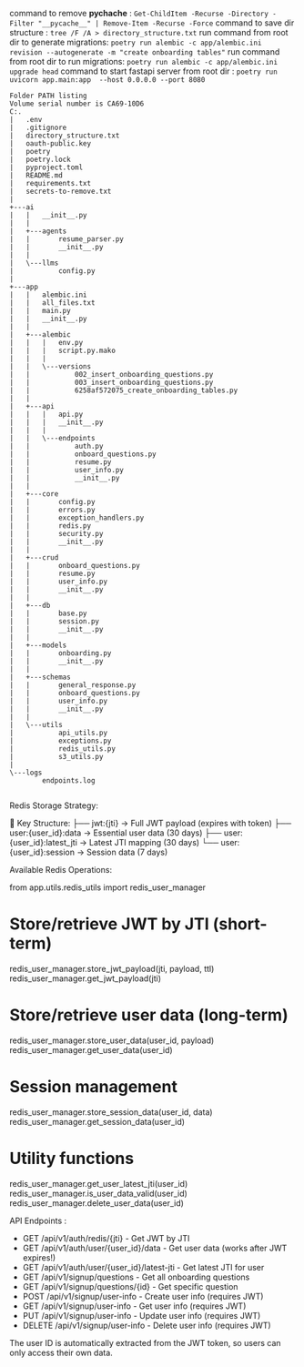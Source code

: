command to remove __pychache__ :  `Get-ChildItem -Recurse -Directory -Filter "__pycache__" | Remove-Item -Recurse -Force`
command to save dir structure : `tree /F /A > directory_structure.txt`
run command from root dir to generate migrations: `poetry run alembic -c app/alembic.ini revision --autogenerate -m "create onboarding tables"`
run command from root dir to run migrations: `poetry run alembic -c app/alembic.ini upgrade head`
command to start fastapi server from root dir : `poetry run uvicorn app.main:app  --host 0.0.0.0 --port 8080`

```
Folder PATH listing
Volume serial number is CA69-10D6
C:.
|   .env
|   .gitignore
|   directory_structure.txt
|   oauth-public.key
|   poetry
|   poetry.lock
|   pyproject.toml
|   README.md
|   requirements.txt
|   secrets-to-remove.txt
|   
+---ai
|   |   __init__.py
|   |   
|   +---agents
|   |       resume_parser.py
|   |       __init__.py
|   |       
|   \---llms
|           config.py
|           
+---app
|   |   alembic.ini
|   |   all_files.txt
|   |   main.py
|   |   __init__.py
|   |   
|   +---alembic
|   |   |   env.py
|   |   |   script.py.mako
|   |   |   
|   |   \---versions
|   |           002_insert_onboarding_questions.py
|   |           003_insert_onboarding_questions.py
|   |           6258af572075_create_onboarding_tables.py
|   |           
|   +---api
|   |   |   api.py
|   |   |   __init__.py
|   |   |   
|   |   \---endpoints
|   |           auth.py
|   |           onboard_questions.py
|   |           resume.py
|   |           user_info.py
|   |           __init__.py
|   |           
|   +---core
|   |       config.py
|   |       errors.py
|   |       exception_handlers.py
|   |       redis.py
|   |       security.py
|   |       __init__.py
|   |       
|   +---crud
|   |       onboard_questions.py
|   |       resume.py
|   |       user_info.py
|   |       __init__.py
|   |       
|   +---db
|   |       base.py
|   |       session.py
|   |       __init__.py
|   |       
|   +---models
|   |       onboarding.py
|   |       __init__.py
|   |       
|   +---schemas
|   |       general_response.py
|   |       onboard_questions.py
|   |       user_info.py
|   |       __init__.py
|   |       
|   \---utils
|           api_utils.py
|           exceptions.py
|           redis_utils.py
|           s3_utils.py
|           
\---logs
        endpoints.log
        

```

Redis Storage Strategy:

🔑 Key Structure:
├── jwt:{jti} → Full JWT payload (expires with token)
├── user:{user_id}:data → Essential user data (30 days)
├── user:{user_id}:latest_jti → Latest JTI mapping (30 days)
└── user:{user_id}:session → Session data (7 days)


Available Redis Operations:

from app.utils.redis_utils import redis_user_manager

# Store/retrieve JWT by JTI (short-term)
redis_user_manager.store_jwt_payload(jti, payload, ttl)
redis_user_manager.get_jwt_payload(jti)

# Store/retrieve user data (long-term)
redis_user_manager.store_user_data(user_id, payload)
redis_user_manager.get_user_data(user_id)

# Session management
redis_user_manager.store_session_data(user_id, data)
redis_user_manager.get_session_data(user_id)

# Utility functions
redis_user_manager.get_user_latest_jti(user_id)
redis_user_manager.is_user_data_valid(user_id)
redis_user_manager.delete_user_data(user_id)


API Endpoints :

- GET /api/v1/auth/redis/{jti} - Get JWT by JTI
- GET /api/v1/auth/user/{user_id}/data - Get user data (works after JWT expires!)
- GET /api/v1/auth/user/{user_id}/latest-jti - Get latest JTI for user
- GET /api/v1/signup/questions - Get all onboarding questions
- GET /api/v1/signup/questions/{id} - Get specific question
- POST /api/v1/signup/user-info - Create user info (requires JWT)
- GET /api/v1/signup/user-info - Get user info (requires JWT)
- PUT /api/v1/signup/user-info - Update user info (requires JWT)
- DELETE /api/v1/signup/user-info - Delete user info (requires JWT)

The user ID is automatically extracted from the JWT token, so users can only access their own data.